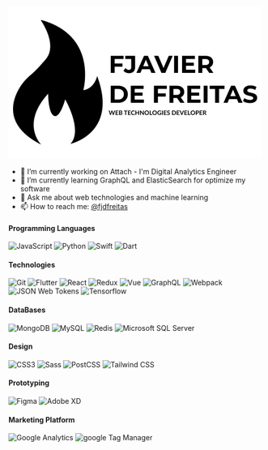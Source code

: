 ![logo](https://github.com/Scorcherfjk/Scorcherfjk/blob/master/frame.png?raw=true)

- 🔭 I’m currently working on Attach - I'm Digital Analytics Engineer
- 🌱 I’m currently learning GraphQL and ElasticSearch for optimize my software
- 💬 Ask me about web technologies and machine learning
- 📫 How to reach me: [@fjdfreitas](https://twitter.com/fjdfreitas)

#### Programming Languages

![JavaScript](https://img.shields.io/badge/-Javascript-040d04?style=flat-square&logo=javascript)
![Python](https://img.shields.io/badge/-Python-040d04?style=flat-square&logo=python)
![Swift](https://img.shields.io/badge/-Swift-040d04?style=flat-square&logo=swift)
![Dart](https://img.shields.io/badge/-Dart-040d04?style=flat-square&logo=dart)

#### Technologies

![Git](https://img.shields.io/badge/-Git-040d04?style=flat-square&logo=git)
![Flutter](https://img.shields.io/badge/-Flutter-040d04?style=flat-square&logo=flutter)
![React](https://img.shields.io/badge/-React-black?style=flat-square&logo=react)
![Redux](https://img.shields.io/badge/-Redux-040d04?style=flat-square&logo=redux)
![Vue](https://img.shields.io/badge/-Vue-black?style=flat-square&logo=vue.js)
![GraphQL](https://img.shields.io/badge/-GraphQL-040d04?style=flat-square&logo=graphql)
![Webpack](https://img.shields.io/badge/-Webpack-040d04?style=flat-square&logo=webpack)
![JSON Web Tokens](https://img.shields.io/badge/-JWT-040d04?style=flat-square&logo=json-web-tokens)
![Tensorflow](https://img.shields.io/badge/-Tensorflow-040d04?style=flat-square&logo=tensorflow)


#### DataBases

![MongoDB](https://img.shields.io/badge/-MongoDB-black?style=flat-square&logo=mongodb)
![MySQL](https://img.shields.io/badge/-MySQL-040d04?style=flat-square&logo=mysql)
![Redis](https://img.shields.io/badge/-Redis-040d04?style=flat-square&logo=redis)
![Microsoft SQL Server](https://img.shields.io/badge/-MS%20SQL%20Server-040d04?style=flat-square&logo=microsoft-sql-server)

#### Design

![CSS3](https://img.shields.io/badge/-CSS3-040d04?style=flat-square&logo=css3)
![Sass](https://img.shields.io/badge/-Sass-black?style=flat-square&logo=sass)
![PostCSS](https://img.shields.io/badge/-PostCSS-040d04?style=flat-square&logo=postcss)
![Tailwind CSS](https://img.shields.io/badge/-TailwindCSS-040d04?style=flat-square&logo=tailwind-css)

#### Prototyping

![Figma](https://img.shields.io/badge/-Figma-040d04?style=flat-square&logo=figma)
![Adobe XD](https://img.shields.io/badge/-AdobeXD-black?style=flat-square&logo=adobe-xd)

#### Marketing Platform

![Google Analytics](https://img.shields.io/badge/-Google%20Analytics-040d04?style=flat-square&logo=google-analytics)
![google Tag Manager](https://img.shields.io/badge/-Google%20Tag%20Manager-black?style=flat-square&logo=google-tag-manager)
